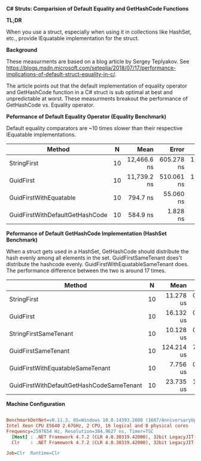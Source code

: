 __C# Struts: Comparision of Default Equality and GetHashCode Functions__

__TL;DR__

When you use a struct, especially when using it in collections like HashSet, etc., provide IEquatable<T> implementation for the struct. 

__Background__

These measurments are based on a blog article by Sergey Teplyakov. See https://blogs.msdn.microsoft.com/seteplia/2018/07/17/performance-implications-of-default-struct-equality-in-c/. 

The article points out that the default implementation of equality operator and GetHashCode function in a C# struct is sub optimal at best and unpredictable at worst. These measurments
breakout the performance of GetHashCode vs. Equality operator. 

__Peformance of Default Equality Operator (Equality Benchmark)__

Default equality comparators are ~10 times slower than their respective IEquatable<T> implementations. 

|                          Method |  N |        Mean |      Error |       StdDev |      Median | Rank |
|-------------------------------- |--- |------------:|-----------:|-------------:|------------:|-----:|
|                     StringFirst | 10 | 12,466.6 ns | 605.278 ns | 1,784.677 ns | 12,454.8 ns |    4 |
|                       GuidFirst | 10 | 11,739.2 ns | 510.061 ns | 1,503.928 ns | 12,014.4 ns |    3 |
|          GuidFirstWithEquatable | 10 |    794.7 ns |  55.060 ns |   162.344 ns |    740.7 ns |    2 |
| GuidFirstWithDefaultGetHashCode | 10 |    584.9 ns |   1.828 ns |     1.427 ns |    584.7 ns |    1 |

__Peformance of Default GetHashCode Implementation (HashSet Benchmark)__

When a struct gets used in a HashSet, GetHashCode should distribute the hash evenly among all elements in the 
set. GuidFirstSameTenant does't distribute the hashcode evenly. GuidFirstWithEquatableSameTenant does. The 
performance difference between the two is around 17 times. 


|                                    Method |  N |       Mean |     Error |    StdDev |     Median | Rank |
|------------------------------------------ |--- |-----------:|----------:|----------:|-----------:|-----:|
|                               StringFirst | 10 |  11.278 us | 0.4549 us |  1.222 us |  11.652 us |    3 |
|                                 GuidFirst | 10 |  16.132 us | 0.6257 us |  1.845 us |  15.849 us |    4 |
|                     StringFirstSameTenant | 10 |  10.128 us | 0.5647 us |  1.665 us |  10.613 us |    2 |
|                       GuidFirstSameTenant | 10 | 124.214 us | 7.0020 us | 20.645 us | 132.795 us |    6 |
|          GuidFirstWithEquatableSameTenant | 10 |   7.756 us | 0.4093 us |  1.200 us |   7.882 us |    1 |
| GuidFirstWithDefaultGetHashCodeSameTenant | 10 |  23.735 us | 1.4718 us |  4.340 us |  20.888 us |    5 |

__Machine Configuration__

``` ini

BenchmarkDotNet=v0.11.3, OS=Windows 10.0.14393.2608 (1607/AnniversaryUpdate/Redstone1)
Intel Xeon CPU E5640 2.67GHz, 2 CPU, 16 logical and 8 physical cores
Frequency=2597654 Hz, Resolution=384.9627 ns, Timer=TSC
  [Host] : .NET Framework 4.7.2 (CLR 4.0.30319.42000), 32bit LegacyJIT-v4.7.3221.0
  Clr    : .NET Framework 4.7.2 (CLR 4.0.30319.42000), 32bit LegacyJIT-v4.7.3221.0

Job=Clr  Runtime=Clr  

```
